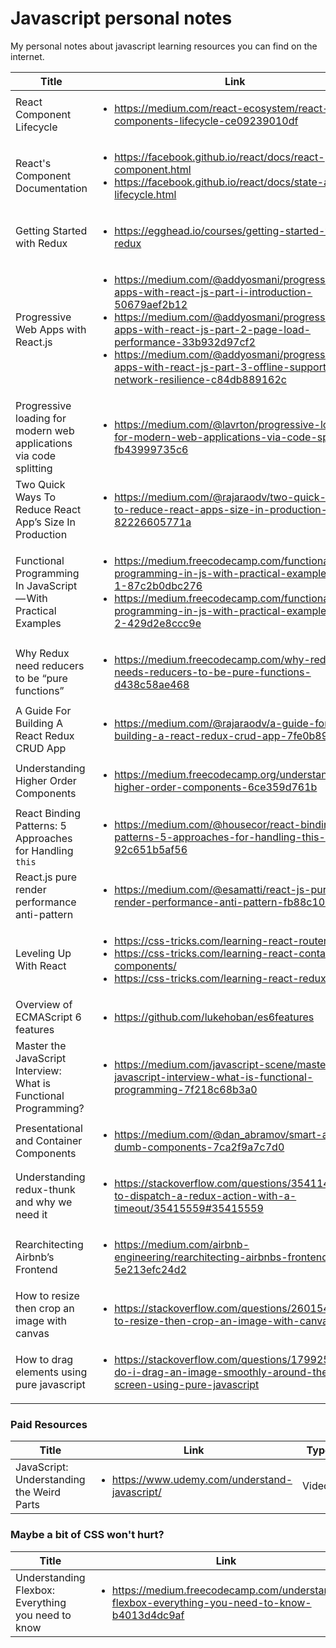 # Javascript personal notes
My personal notes about javascript learning resources you can find on the internet.

|Title|Link|Type|
|---|---|---|
|React Component Lifecycle|<ul><li>https://medium.com/react-ecosystem/react-components-lifecycle-ce09239010df</li></ul>|Article|
|React's Component Documentation|<ul><li>https://facebook.github.io/react/docs/react-component.html</li><li>https://facebook.github.io/react/docs/state-and-lifecycle.html</li></ul>|Articles|
|Getting Started with Redux|<ul><li>https://egghead.io/courses/getting-started-with-redux</li></ul>|Videos|
|Progressive Web Apps with React.js|<ul><li>https://medium.com/@addyosmani/progressive-web-apps-with-react-js-part-i-introduction-50679aef2b12</li><li>https://medium.com/@addyosmani/progressive-web-apps-with-react-js-part-2-page-load-performance-33b932d97cf2</li><li>https://medium.com/@addyosmani/progressive-web-apps-with-react-js-part-3-offline-support-and-network-resilience-c84db889162c</li></ul>|Articles|
|Progressive loading for modern web applications via code splitting|<ul><li>https://medium.com/@lavrton/progressive-loading-for-modern-web-applications-via-code-splitting-fb43999735c6</li></ul>|Article|
|Two Quick Ways To Reduce React App’s Size In Production|<ul><li>https://medium.com/@rajaraodv/two-quick-ways-to-reduce-react-apps-size-in-production-82226605771a</li></ul>|Article|
|Functional Programming In JavaScript — With Practical Examples|<ul><li>https://medium.freecodecamp.com/functional-programming-in-js-with-practical-examples-part-1-87c2b0dbc276</li><li>https://medium.freecodecamp.com/functional-programming-in-js-with-practical-examples-part-2-429d2e8ccc9e</li></ul>|Articles|
|Why Redux need reducers to be “pure functions”|<ul><li>https://medium.freecodecamp.com/why-redux-needs-reducers-to-be-pure-functions-d438c58ae468</li></ul>|Article|
|A Guide For Building A React Redux CRUD App|<ul><li>https://medium.com/@rajaraodv/a-guide-for-building-a-react-redux-crud-app-7fe0b8943d0f</li></ul>|Article|
|Understanding Higher Order Components|<ul><li>https://medium.freecodecamp.org/understanding-higher-order-components-6ce359d761b</li></ul>|Article|
|React Binding Patterns: 5 Approaches for Handling `this`|<ul><li>https://medium.com/@housecor/react-binding-patterns-5-approaches-for-handling-this-92c651b5af56</li></ul>|Article|
|React.js pure render performance anti-pattern|<ul><li>https://medium.com/@esamatti/react-js-pure-render-performance-anti-pattern-fb88c101332f</li></ul>|Article|
|Leveling Up With React|<ul><li>https://css-tricks.com/learning-react-router/</li><li>https://css-tricks.com/learning-react-container-components/</li><li>https://css-tricks.com/learning-react-redux/</li></ul>|Articles|
|Overview of ECMAScript 6 features|<ul><li>https://github.com/lukehoban/es6features</li></ul>|Repository|
|Master the JavaScript Interview: What is Functional Programming?|<ul><li>https://medium.com/javascript-scene/master-the-javascript-interview-what-is-functional-programming-7f218c68b3a0</li></ul>|Article|
|Presentational and Container Components|<ul><li>https://medium.com/@dan_abramov/smart-and-dumb-components-7ca2f9a7c7d0</li></ul>|Article|
|Understanding redux-thunk and why we need it|<ul><li>https://stackoverflow.com/questions/35411423/how-to-dispatch-a-redux-action-with-a-timeout/35415559#35415559</li></ul>|Stackoverflow|
|Rearchitecting Airbnb’s Frontend|<ul><li>https://medium.com/airbnb-engineering/rearchitecting-airbnbs-frontend-5e213efc24d2</li></ul>|Article|
|How to resize then crop an image with canvas|<ul><li>https://stackoverflow.com/questions/26015497/how-to-resize-then-crop-an-image-with-canvas</li></ul>|Stackoverflow|
|How to drag elements using pure javascript|<ul><li>https://stackoverflow.com/questions/17992543/how-do-i-drag-an-image-smoothly-around-the-screen-using-pure-javascript</li></ul>|Stackoverflow|

### Paid Resources
|Title|Link|Type|
|---|---|---|
|JavaScript: Understanding the Weird Parts|<ul><li>https://www.udemy.com/understand-javascript/</li></ul>|Videos|

### Maybe a bit of CSS won't hurt?
|Title|Link|Type|
|---|---|---|
|Understanding Flexbox: Everything you need to know|<ul><li>https://medium.freecodecamp.com/understanding-flexbox-everything-you-need-to-know-b4013d4dc9af</li></ul>|Article|